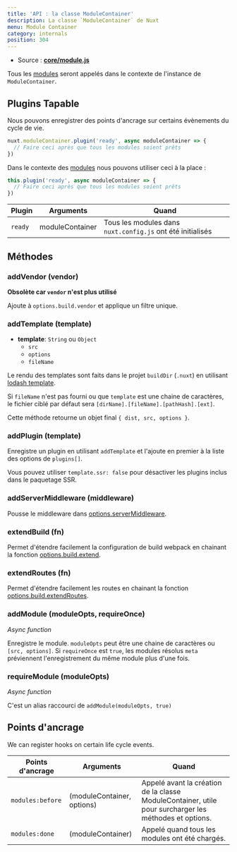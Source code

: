 ```yaml
---
title: 'API : la classe ModuleContainer'
description: La classe `ModuleContainer` de Nuxt
menu: Module Container
category: internals
position: 304
---
```


- Source : **[core/module.js](https://github.com/nuxt/nuxt.js/blob/dev/packages/core/src/module.js)**

Tous les [modules](/guide/modules) seront appelés dans le contexte de l'instance de `ModuleContainer`.

## Plugins Tapable

Nous pouvons enregistrer des points d'ancrage sur certains évènements du cycle de vie.

```js
nuxt.moduleContainer.plugin('ready', async moduleContainer => {
  // Faire ceci après que tous les modules soient prêts
})
```

Dans le contexte des [modules](/guide/modules) nous pouvons utiliser ceci à la place :

```js
this.plugin('ready', async moduleContainer => {
  // Faire ceci après que tous les modules soient prêts
})
```

| Plugin | Arguments | Quand |
| --- | --- | --- |
| `ready` | moduleContainer | Tous les modules dans `nuxt.config.js` ont été initialisés |

## Méthodes

### addVendor (vendor)

**Obsolète car `vendor` n'est plus utilisé**

Ajoute à `options.build.vendor` et applique un filtre unique.

### addTemplate (template)

- **template**: `String` ou `Object`
  - `src`
  - `options`
  - `fileName`

Le rendu des templates sont faits dans le projet `buildDir` (`.nuxt`) en utilisant [lodash template](https://lodash.com/docs/4.17.4#template).

Si `fileName` n'est pas fourni ou que `template` est une chaine de caractères, le fichier ciblé par défaut sera `[dirName].[fileName].[pathHash].[ext]`.

Cette méthode retourne un objet final `{ dist, src, options }`.

### addPlugin (template)

Enregistre un plugin en utilisant `addTemplate` et l'ajoute en premier à la liste des options de `plugins[]`.

Vous pouvez utiliser `template.ssr: false` pour désactiver les plugins inclus dans le paquetage SSR.

### addServerMiddleware (middleware)

Pousse le middleware dans [options.serverMiddleware](/api/configuration-servermiddleware).

### extendBuild (fn)

Permet d'étendre facilement la configuration de build webpack en chainant la fonction [options.build.extend](/api/configuration-build#extend).

### extendRoutes (fn)

Permet d'étendre facilement les routes en chainant la fonction [options.build.extendRoutes](/api/configuration-router#extendroutes).

### addModule (moduleOpts, requireOnce)

_Async function_

Enregistre le module. `moduleOpts` peut être une chaine de caractères ou `[src, options]`. Si `requireOnce` est `true`, les modules résolus `meta` préviennent l'enregistrement du même module plus d'une fois.

### requireModule (moduleOpts)

_Async function_

C'est un alias raccourci de `addModule(moduleOpts, true)`

## Points d'ancrage

We can register hooks on certain life cycle events.

| Points d'ancrage | Arguments | Quand |
| --- | --- | --- |
| `modules:before` | (moduleContainer, options) | Appelé avant la création de la classe ModuleContainer, utile pour surcharger les méthodes et options. |
| `modules:done` | (moduleContainer) | Appelé quand tous les modules ont été chargés. |
